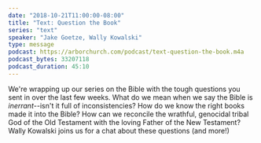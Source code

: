 ```yaml
---
date: "2018-10-21T11:00:00-08:00"
title: "Text: Question the Book"
series: "text"
speaker: "Jake Goetze, Wally Kowalski"
type: message
podcast: https://arborchurch.com/podcast/text-question-the-book.m4a
podcast_bytes: 33207118
podcast_duration: 45:10
---
```


We're wrapping up our series on the Bible with the tough questions you sent in over the last few weeks. What do we mean
when we say the Bible is *inerrant*--isn't it full of inconsistencies? How do we know the right books made it into the
Bible? How can we reconcile the wrathful, genocidal tribal God of the Old Testament with the loving Father of the New
Testament? Wally Kowalski joins us for a chat about these questions (and more!)

